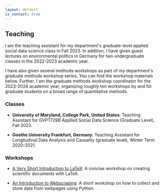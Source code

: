 ```yaml
---
layout: default
is_contact: true
---
```


## Teaching

I am the teaching assistant for my department's graduate-level applied social data science class in Fall 2023. In addition, I have given guest lectures on environmental politics in Germany for two undergraduate classes in the 2022-2023 academic year.

I have also given several methods workshops as part of my department's graduate methods workshop series. You can find the workshop materials below. Further, I am the graduate methods workshop coordinator for the 2023-2024 academic year, organizing roughly ten workshops by and for graduate students on a broad range of quantitative methods. 

### Classes

* **University of Maryland, College Park, United States**: Teaching Assistant for GVPT729B Applied Social Data Science (Graduate Level), Fall 2023. 

* **Goethe University Frankfurt, Germany**: Teaching Assistant for Longitudinal Data Analysis and Causality (graduate level), Winter Term 2020-2021. 

### Workshops

* [A Very Short Introduction to LaTeX](/latex): A concise workshop on creating scientific documents with LaTeX.

* [An Introduction to Webscraping](/scraper): A short workshop on how to collect and store data from webpages using Python. 
